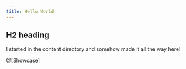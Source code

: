 ```yaml
---
title: Hello World
---
```


## H2 heading

I started in the content directory and somehow made it all the way here!


@[Showcase]
